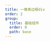 ```yaml
---
title: 一像素边框div
order: 2
group:
  title: 基础组件
  order: 0
  path: base
---
```


<code src="../demo/HairLineBox.jsx"></code>
<API src="../src/HairLineBox.tsx"></API>

